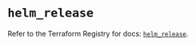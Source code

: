 # `helm_release`

Refer to the Terraform Registry for docs: [`helm_release`](https://registry.terraform.io/providers/hashicorp/helm/2.15.0/docs/resources/release).
